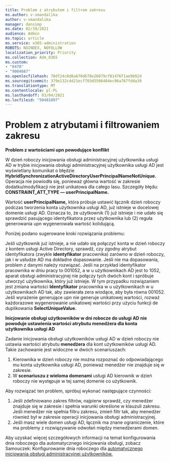 ```yaml
---
title: Problem z atrybutem i filtrem zakresu
ms.author: v-smandalika
author: v-smandalika
manager: dansimp
ms.date: 02/19/2021
audience: Admin
ms.topic: article
ms.service: o365-administration
ROBOTS: NOINDEX, NOFOLLOW
localization_priority: Priority
ms.collection: Adm_O365
ms.custom:
- "8470"
- "9004687"
ms.openlocfilehash: 78df24c0d8a670d678e26879cf81476f1ae9b92d
ms.sourcegitcommit: 379e132c4d21ecf703d5506484ec96a767fdda39
ms.translationtype: MT
ms.contentlocale: pl-PL
ms.lasthandoff: 03/04/2021
ms.locfileid: "50481897"
---
```

# <a name="problem-with-attribute-and-scoping-filter"></a>Problem z atrybutami i filtrowaniem zakresu

**Problem z wartościami upn powodujące konflikt**

W dzień roboczy inicjowania obsługi administracyjnej użytkownika usługi AD w trybie inicjowania obsługi administracyjnej użytkownika usługi AD jest wyświetlany komunikat o błędzie **HybridSynchronizationActiveDirectoryUserPrincipalNameNotUnique.** Operacja nie powiodła się, ponieważ główna wartość w zakresie dodatku/modyfikacji nie jest unikatowa dla całego lasu. Szczegóły błędu: **CONSTRAINT_ATT_TYPE — userPrincipalName.**

Wartość **userPrincipalName,** która próbuje ustawić łącznik dzień roboczy podczas tworzenia konta użytkownika usługi AD, już istnieje w docelowej domenie usługi AD. Oznacza to, że użytkownik (1) już istnieje i nie udało się sprawdzić pasującego identyfikatora przez użytkownika lub (2) reguła generowania upn wygenerowała wartość kolidującą.

Poniżej podano sugerowane kroki rozwiązania problemu:

Jeśli użytkownik już istnieje, a nie udało się połączyć konta w dzień roboczy z kontem usługi Active Directory, sprawdź, czy zgodny atrybut identyfikatora (zwykle **identyfikator** pracownika) zarówno w dzień roboczy, jak i w usłudze AD ma dokładne dopasowanie. Jeśli nie ma dopasowania, problem z danymi należy rozwiązać. Jeśli na przykład identyfikator pracownika w dniu pracy to 001052, a w u użytkownikach AD jest to 1052, aparat obsługi administracyjnej nie połączy tych dwóch kont i spróbuje utworzyć użytkownika, który już istnieje. W tym przypadku rozwiązaniem jest zmiana wartości **Identyfikator** pracownika w u użytkownikach w u użytkownikach AD tak, aby zawierała zera wiodące, aby była równa 001052.
Jeśli wyrażenie generujące upn nie generuje unikatowej wartości, rozważ każdorazowe wygenerowanie unikatowej wartości przy użyciu funkcji de duplikowania **SelectUniqueValue.**

**Inicjowanie obsługi użytkowników w dni robocze do usługi AD nie powoduje ustawienia wartości atrybutu menedżera dla konta użytkownika usługi AD**

Zadanie inicjowania obsługi użytkowników usługi AD w dzień roboczy nie ustawia wartości atrybutu **menedżera** dla kont użytkowników usługi AD. Takie zachowanie jest widoczne w dwóch scenariuszach:

1. Kierownika w dzień roboczy nie można rozpoznać do odpowiadającego mu konta użytkownika usługi AD, ponieważ menedżer nie znajduje się w zakresie.
2. W **scenariuszu z wieloma domenami** usługi AD kierownik w dzień roboczy nie występuje w tej samej domenie co użytkownik.

Aby rozwiązać ten problem, spróbuj wykonać następujące czynności:

1. Jeśli zdefiniowano zakres filtrów, najpierw sprawdź, czy menedżer znajduje się w zakresie i spełnia warunki określone w klauzuli zakresu. Jeśli menedżer nie spełnia filtru zakresu, zmień filtr tak, aby menedżer również był w zakresie operacji inicjowania obsługi administracyjnej.
2. Jeśli masz wiele domen usługi AD, łącznik ma znane ograniczenie, które ma problemy z rozwiązywanie odwołań między menedżerami domen.

Aby uzyskać więcej szczegółowych informacji na temat konfigurowania dnia roboczego dla automatycznego inicjowania obsługi, zobacz Samouczek: Konfigurowanie dnia roboczego dla [automatycznego inicjowania obsługi administracyjnej użytkowników.](https://docs.microsoft.com/azure/active-directory/saas-apps/workday-inbound-tutorial)














